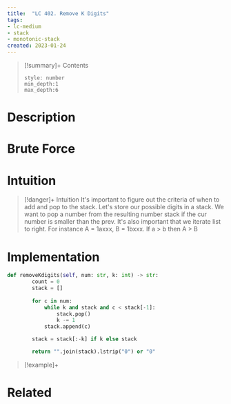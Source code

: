 ```yaml
---
title:  "LC 402. Remove K Digits"
tags:
- lc-medium
- stack
- monotonic-stack
created: 2023-01-24
---
```


>[!summary]+ Contents
>```toc
>style: number
>min_depth:1
>max_depth:6
>```

# Description

# Brute Force
# Intuition

>[!danger]+ Intuition
>It's important to figure out the criteria of when to add and pop to the stack. Let's store our possible digits in a stack.
>We want to pop a number from the resulting number stack if the cur number is smaller than the prev.
>It's also important that we iterate list to right.
>For instance A = 1axxx, B = 1bxxx. If a > b then A > B

# Implementation
```python
def removeKdigits(self, num: str, k: int) -> str:
        count = 0
        stack = []
        
        for c in num:
            while k and stack and c < stack[-1]:
                stack.pop()
                k -= 1
            stack.append(c)

        stack = stack[:-k] if k else stack

        return "".join(stack).lstrip("0") or "0"
```

>[!example]+ 


# Related

